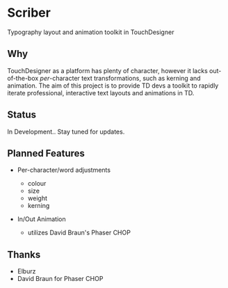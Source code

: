 # Scriber
Typography layout and animation toolkit in TouchDesigner

## Why
TouchDesigner as a platform has plenty of character, however it lacks out-of-the-box *per*-character text transformations, such as kerning and animation. The aim of this project is to provide TD devs a toolkit to rapidly iterate professional, interactive text layouts and animations in TD.

## Status
In Development.. Stay tuned for updates.

## Planned Features
- Per-character/word adjustments
    * colour
    * size
    * weight
    * kerning

- In/Out Animation
    * utilizes David Braun's Phaser CHOP

## Thanks
- Elburz
- David Braun for Phaser CHOP